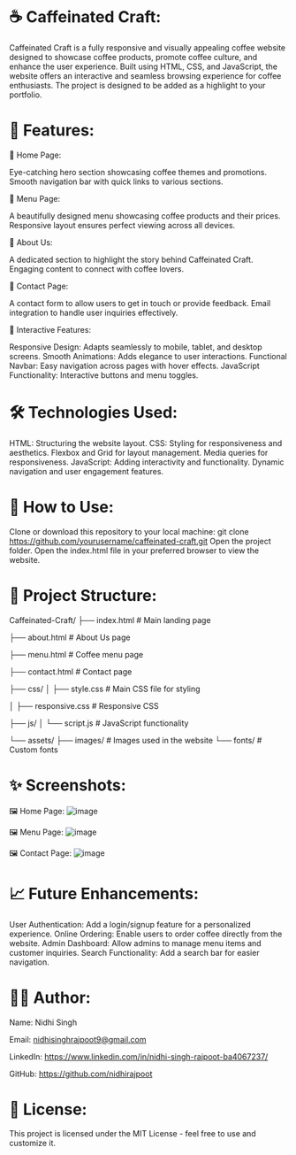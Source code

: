 # ☕ Caffeinated Craft:
Caffeinated Craft is a fully responsive and visually appealing coffee website designed to showcase coffee products, promote coffee culture, and enhance the user experience. Built using HTML, CSS, and JavaScript, the website offers an interactive and seamless browsing experience for coffee enthusiasts. The project is designed to be added as a highlight to your portfolio.

# 🌟 Features:
🔹 Home Page:

Eye-catching hero section showcasing coffee themes and promotions.
Smooth navigation bar with quick links to various sections.

🔹 Menu Page:

A beautifully designed menu showcasing coffee products and their prices.
Responsive layout ensures perfect viewing across all devices.

🔹 About Us:

A dedicated section to highlight the story behind Caffeinated Craft.
Engaging content to connect with coffee lovers.

🔹 Contact Page:

A contact form to allow users to get in touch or provide feedback.
Email integration to handle user inquiries effectively.

🔹 Interactive Features:

Responsive Design: Adapts seamlessly to mobile, tablet, and desktop screens.
Smooth Animations: Adds elegance to user interactions.
Functional Navbar: Easy navigation across pages with hover effects.
JavaScript Functionality: Interactive buttons and menu toggles.

# 🛠️ Technologies Used:
HTML: Structuring the website layout.
CSS: Styling for responsiveness and aesthetics.
Flexbox and Grid for layout management.
Media queries for responsiveness.
JavaScript: Adding interactivity and functionality.
Dynamic navigation and user engagement features.

# 🚀 How to Use:
Clone or download this repository to your local machine:
git clone https://github.com/yourusername/caffeinated-craft.git
Open the project folder.
Open the index.html file in your preferred browser to view the website.

# 📂 Project Structure:
Caffeinated-Craft/
├── index.html          # Main landing page

├── about.html          # About Us page

├── menu.html           # Coffee menu page

├── contact.html        # Contact page

├── css/
│   ├── style.css       # Main CSS file for styling

│   ├── responsive.css  # Responsive CSS

├── js/
│   └── script.js       # JavaScript functionality

└── assets/
    ├── images/         # Images used in the website
    └── fonts/          # Custom fonts

# ✨ Screenshots:
🖼️ Home Page:
![image](https://github.com/user-attachments/assets/0512d5be-ea6f-400e-9cda-94d52a11f0ef)

🖼️ Menu Page:
![image](https://github.com/user-attachments/assets/819eff2a-ad93-4ceb-91ab-4d8a0cd10c3b)

🖼️ Contact Page:
![image](https://github.com/user-attachments/assets/ea89d3ef-515c-45b0-8797-45e35ec4260b)

# 📈 Future Enhancements:
User Authentication: Add a login/signup feature for a personalized experience.
Online Ordering: Enable users to order coffee directly from the website.
Admin Dashboard: Allow admins to manage menu items and customer inquiries.
Search Functionality: Add a search bar for easier navigation.

# 👨‍💻 Author:
Name: Nidhi Singh

Email: nidhisinghrajpoot9@gmail.com

LinkedIn: https://www.linkedin.com/in/nidhi-singh-rajpoot-ba4067237/

GitHub: https://github.com/nidhirajpoot

# 📜 License:
This project is licensed under the MIT License - feel free to use and customize it.







